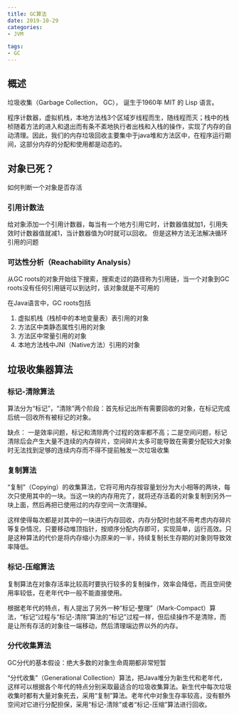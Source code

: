 ```yaml
---
title: GC算法
date: 2019-10-29
categories: 
- JVM

tags:
- GC
---
```


## 概述
垃圾收集（Garbage Collection， GC）， 诞生于1960年 MIT 的 Lisp 语言。

程序计数器，虚拟机栈，本地方法栈3个区域岁线程而生，随线程而灭；栈中的栈桢随着方法的进入和退出而有条不紊地执行者出栈和入栈的操作，实现了内存的自动清理。因此，我们的内存垃圾回收主要集中于java堆和方法区中，在程序运行期间，这部分内存的分配和使用都是动态的。

<!--more-->

## 对象已死？
如何判断一个对象是否存活

### 引用计数法
给对象添加一个引用计数器，每当有一个地方引用它时，计数器值就加1，引用失效时计数器值就减1，当计数器值为0时就可以回收。 但是这种方法无法解决循环引用的问题

### 可达性分析（Reachability Analysis）
从GC roots的对象开始往下搜索，搜索走过的路径称为引用链，当一个对象到GC roots没有任何引用链可以到达时，该对象就是不可用的

在Java语言中，GC roots包括
1. 虚拟机栈（栈桢中的本地变量表）表引用的对象
2. 方法区中类静态属性引用的对象
3. 方法区中常量引用的对象
4. 本地方法栈中JNI（Native方法）引用的对象

## 垃圾收集器算法

### 标记-清除算法
算法分为“标记”，“清除”两个阶段：首先标记出所有需要回收的对象，在标记完成后统一回收所有被标记的对象。

缺点： 一是效率问题，标记和清除两个过程的效率都不高；二是空间问题，标记清除后会产生大量不连续的内存碎片，空间碎片太多可能导致在需要分配较大对象时无法找到足够的连续内存而不得不提前触发一次垃圾收集

### 复制算法

“复制”（Copying）的收集算法，它将可用内存按容量划分为大小相等的两块，每次只使用其中的一块。当这一块的内存用完了，就将还存活着的对象复制到另外一块上面，然后再把已使用过的内存空间一次清理掉。

这样使得每次都是对其中的一块进行内存回收，内存分配时也就不用考虑内存碎片等复杂情况，只要移动堆顶指针，按顺序分配内存即可，实现简单，运行高效。只是这种算法的代价是将内存缩小为原来的一半，持续复制长生存期的对象则导致效率降低。


### 标记-压缩算法

复制算法在对象存活率比较高时要执行较多的复制操作，效率会降低，而且空间使用率较低，在老年代中一般不能直接使用。

根据老年代的特点，有人提出了另外一种“标记-整理”（Mark-Compact）算法，“标记”过程与“标记-清除”算法的“标记”过程一样，但后续操作不是清除，而是让所有存活的对象往一端移动，然后清理端边界以外的内存。


### 分代收集算法

GC分代的基本假设：绝大多数的对象生命周期都非常短暂

“分代收集”（Generational Collection）算法，把Java堆分为新生代和老年代，这样可以根据各个年代的特点分别采取最适合的垃圾收集算法。新生代中每次垃圾收集时都有大量对象死去，采用“复制”算法。老年代中对象生存率较高，没有额外空间对它进行分配担保，采用“标记-清除”或者“标记-压缩”算法进行回收。